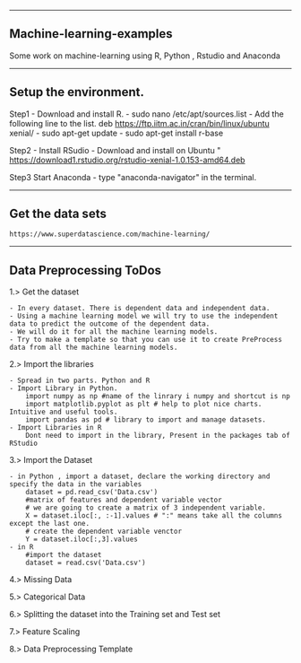 ---------------------------
Machine-learning-examples
---------------------------

Some work on machine-learning using R, Python , Rstudio and Anaconda

---------------------
Setup the environment.
---------------------

Step1 - Download and install R. 
	- sudo nano /etc/apt/sources.list
	- Add the following line to the list. 
		deb https://ftp.iitm.ac.in/cran/bin/linux/ubuntu xenial/
	- sudo apt-get update
	- sudo apt-get install r-base

Step2 - Install RSudio
	- Download and install on Ubuntu " https://download1.rstudio.org/rstudio-xenial-1.0.153-amd64.deb

Step3 Start Anaconda
	- type "anaconda-navigator" in the terminal.

----------------------
Get the data sets 
---------------------- 
	https://www.superdatascience.com/machine-learning/

------------------------
Data Preprocessing ToDos
------------------------

1.> Get the dataset

	- In every dataset. There is dependent data and independent data. 
	- Using a machine learning model we will try to use the independent data to predict the outcome of the dependent data. 
	- We will do it for all the machine learning models. 
	- Try to make a template so that you can use it to create PreProcess data from all the machine learning models. 


2.> Import the libraries

	- Spread in two parts. Python and R
	- Import Library in Python. 
		import numpy as np #name of the linrary i numpy and shortcut is np
		import matplotlib.pyplot as plt # help to plot nice charts. Intuitive and useful tools. 
		import pandas as pd # library to import and manage datasets.
	- Import Libraries in R
		Dont need to import in the library, Present in the packages tab of RStudio


3.> Import the Dataset
	
	- in Python , import a dataset, declare the working directory and specify the data in the variables
		dataset = pd.read_csv('Data.csv')
		#matrix of features and dependent variable vector
		# we are going to create a matrix of 3 independent variable. 
		X = dataset.iloc[:, :-1].values # ":" means take all the columns except the last one. 
		# create the dependent variable venctor
		Y = dataset.iloc[:,3].values
	- in R
		#import the dataset
		dataset = read.csv('Data.csv')



4.> Missing Data


5.> Categorical Data


6.> Splitting the dataset into the Training set and Test set


7.> Feature Scaling 


8.> Data Preprocessing Template

